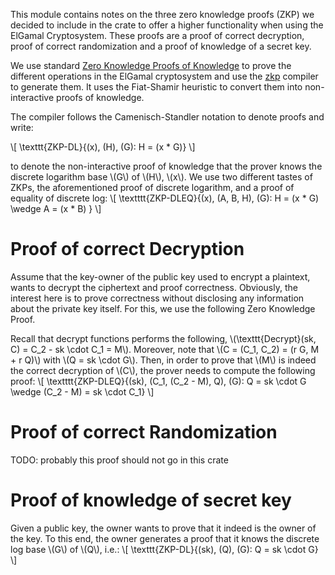 This module contains notes on the three zero knowledge proofs (ZKP) we decided to include in the crate to offer a higher
functionality when using the ElGamal Cryptosystem. These proofs are a proof of correct 
decryption, proof of correct randomization and a proof of knowledge of a secret key. 

We use standard [Zero Knowledge Proofs of Knowledge][standardProofs] to prove the different operations in the ElGamal
cryptosystem and use the [zkp][zkp] compiler to generate them. It uses the Fiat-Shamir heuristic to convert them 
into non-interactive proofs of knowledge. 

The compiler follows the Camenisch-Standler notation to denote proofs and write:

\\[
\texttt{ZKP-DL}\{(x), (H), (G): H = (x * G)\}
\\] 

to denote the non-interactive proof of knowledge that the prover knows the discrete logarithm base \\(G\\) of
\\(H\\), \\(x\\). We use two different tastes of ZKPs, the aforementioned proof of discrete logarithm, and a proof 
of equality of discrete log: 
\\[
\textttt{ZKP-DLEQ}\{(x), (A, B, H), (G): H = (x * G) \wedge A = (x * B) \}
\\]


Proof of correct Decryption
===========================

Assume that the key-owner of the public key used to encrypt a plaintext, wants to decrypt the ciphertext and proof 
correctness. Obviously, the interest here is to prove correctness without disclosing any information about the 
private key itself. For this, we use the following Zero Knowledge Proof. 

Recall that decrypt functions performs the following, \\(\texttt{Decrypt}(sk, C) = C_2 - sk \cdot C_1 = M\\). Moreover, 
note that \\(C = (C_1, C_2) = (r G, M + r Q)\\) with \\(Q = sk \cdot G\\). Then, in order to prove that \\(M\\) is 
indeed the correct decryption of \\(C\\), the prover needs to compute the following proof: 
\\[
\textttt{ZKP-DLEQ}\{(sk), (C_1, (C_2 - M), Q), (G): Q = sk \cdot G \wedge (C_2 - M) = sk \cdot C_1\}
\\]

Proof of correct Randomization
==============================

TODO: probably this proof should not go in this crate 

Proof of knowledge of secret key
================================

Given a public key, the owner wants to prove that it indeed is the owner of the key. To this end, the owner generates
a proof that it knows the discrete log base \\(G\\) of \\(Q\\), i.e.: 
\\[
\texttt{ZKP-DL}\{(sk), (Q), (G): Q = sk \cdot G\} 
\\]


[standardProofs]:https://dl.acm.org/citation.cfm?id=22178
[zkp]: https://github.com/dalek-cryptography/zkp